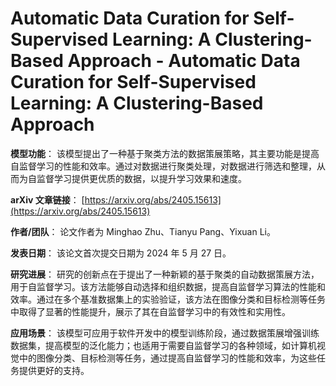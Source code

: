 # Automatic Data Curation for Self-Supervised Learning: A Clustering-Based Approach - Automatic Data Curation for Self-Supervised Learning: A Clustering-Based Approach

**模型功能**：
该模型提出了一种基于聚类方法的数据策展策略，其主要功能是提高自监督学习的性能和效率。通过对数据进行聚类处理，对数据进行筛选和整理，从而为自监督学习提供更优质的数据，以提升学习效果和速度。

**arXiv 文章链接**：
[https://arxiv.org/abs/2405.15613](https://arxiv.org/abs/2405.15613)

**作者/团队**：
论文作者为 Minghao Zhu、Tianyu Pang、Yixuan Li。

**发表日期**：
该论文首次提交日期为 2024 年 5 月 27 日。

**研究进展**：
研究的创新点在于提出了一种新颖的基于聚类的自动数据策展方法，用于自监督学习。该方法能够自动选择和组织数据，提高自监督学习算法的性能和效率。通过在多个基准数据集上的实验验证，该方法在图像分类和目标检测等任务中取得了显著的性能提升，展示了其在自监督学习中的有效性和实用性。

**应用场景**：
该模型可应用于软件开发中的模型训练阶段，通过数据策展增强训练数据集，提高模型的泛化能力；也适用于需要自监督学习的各种领域，如计算机视觉中的图像分类、目标检测等任务，通过提高自监督学习的性能和效率，为这些任务提供更好的支持。